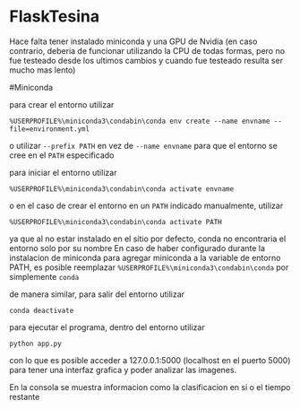 # FlaskTesina
Hace falta tener instalado miniconda y una GPU de Nvidia (en caso contrario, deberia de funcionar utilizando la CPU de todas formas, pero no fue testeado desde los ultimos cambios y cuando fue testeado resulta ser mucho mas lento)

#Miniconda

para crear el entorno utilizar
```
%USERPROFILE%\miniconda3\condabin\conda env create --name envname --file=environment.yml
```
o utilizar ```--prefix PATH``` en vez de ```--name envname``` para que el entorno se cree en el ```PATH``` especificado

para iniciar el entorno utilizar
```
%USERPROFILE%\miniconda3\condabin\conda activate envname
```
o en el caso de crear el entorno en un ```PATH``` indicado manualmente, utilizar
```
%USERPROFILE%\miniconda3\condabin\conda activate PATH
```
ya que al no estar instalado en el sitio por defecto, conda no encontraria el entorno solo por su nombre
En caso de haber configurado durante la instalacion de miniconda para agregar miniconda a la variable de entorno PATH, es posible reemplazar ```%USERPROFILE%\miniconda3\condabin\conda``` por simplemente ```conda```


de manera similar, para salir del entorno utilizar
```
conda deactivate
```

para ejecutar el programa, dentro del entorno utilizar
```
python app.py
```

con lo que es posible acceder a 127.0.0.1:5000 (localhost en el puerto 5000) para tener una interfaz grafica y poder analizar las imagenes.

En la consola se muestra informacion como la clasificacion en si o el tiempo restante
